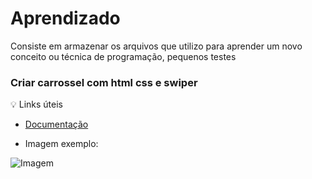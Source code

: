 # Aprendizado
Consiste em armazenar os arquivos que utilizo para aprender um novo conceito ou técnica de programação, pequenos testes


### Criar carrossel com html css e swiper

:bulb: Links úteis

- [Documentação](https://swiperjs.com/swiper-api) 

- Imagem exemplo:

![Imagem](https://lh3.googleusercontent.com/fife/AAbDypDCuk66XyziNMiFCyhL6-NifLKqpCP07J-5DK8XmHSoju18QdKntmqTuN7DKHCW7n412M5BaCOtgrBuqX652N6qVu4MNWJZgHSLPyUkm_dxAiy3knZj_1VyACsHSurxFduWOHWjVCmOZs-5P8tpDgwoqLOT3CqLQyGD-noKWV6KzBAZWX5TLOX7RtnQ6nB1Q99c-FIM_3piwka1Z7KAVOnD3i2eQwikGoWlQXcziD6x1GCludRbeNtR3j4uW7mJGF5nYa6QaojNs1PVIWZPm9IGhL1WCMhYxBm0gK9aT4hwCTlET6N7Ms_WtaxvnhPpsRAMb7LwXQ_JeKGULMqkXIFwwZz4Z0N6_7xQk1Un0Oq2iN1gsm8dyXGDtsauRDorEX1HyqckF2tKI-kp9nSGnwjJDrthhaCOfGR8T10es-z17cuckM477UDY4GLv-AdSaAb4V7rWDUvJs-ZBDU2VGbQ20nNGgdghhGFXSP1_XZxLAnm47F4rItU0mlcWZNawGkmw5cvPbyAabx-GHj9N96XgeCSlW_y75BlPVdOJPbGbFsSljhcXlzD8RFlqSNx9Z7NUTtZScmsZqTbcEzUOTOQL4g5N7LAKJZHFga19tBhp9qMSTU4-lM0iA3f1wr27_doWCLLIMyq0DMOR9Bs8I_ycwnUHZot_e_lKo0eZrwfddvTXso95ueEEQRYZjxYSRVPaMQ8K-GbYRNA9b9hpd4__SeLEyVErWlJpnCi6WgYiBvLP1rXj9U5yJvQEVo6xCUDolqTV2ePmfQwoToA85ef2myn29-toAsqMBnHQLMbPa6NBZyd9PSAEmUPtf4rQJlkOkV5Az6nfgQtJaKhzZbpCTFsdhUUdoLt45w_NjuZFNd6RN5WstARzweHNar1vzizKWGN7PlHxsIPudxYzm38IYzHdMAXma87hFNrVwzgtlCJPrwoV_uMX7IQZMQObCs4pCc0EQmFAy0yXS9gtVI8ma-UIlhyYtZF4wj1CG2Zp1bufaunQfsgTJuP5h1g75rlDhak44oO7ArIh3STuVFtGf_48n4PPCRLzo_cc4lLUB5hfpyRJc1aCe5HM-i6nhcEoX0Uq-JIC-Nl0upqYMnZQk_qxyc0HaaTZzSrvGsDDuA6JjlZuZG7M82nudwb6JWb9ebesWOS04ZNm-UZUScqTl_2UdJzyceHohVWmkAzahB-G____uXoW4Lk4OD_bScjK9W1kbgO1SNJfpelzL-de3bfEhyVnWeRJ6M2To795lfnxITk76G7lpcxTIGd_yq-trFOsJYGcAsTO6KmF5htcfw1x6S4FjO8-lkSLlF1bN8HMp4J_4zOrK-p1SxdkBP33wI82-7tvP7U_Xk27MRRUJTLQcR22iCTBK_pAwCS67HW0tWi_7oj9bEd8vfUmYqMCKxFLPZVnsfteoO1tUsWvLIGlBnKfkv3tTlIKik8hVGgduvgj-qF2_t49QUDmdPR9U4XTPdgA=w1440-h757)